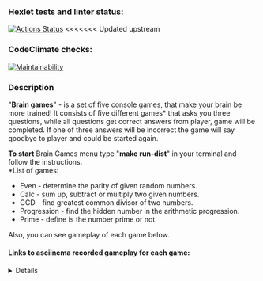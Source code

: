 ### Hexlet tests and linter status:
[![Actions Status](https://github.com/CyberXAndrew/java-project-61/workflows/hexlet-check/badge.svg)](https://github.com/CyberXAndrew/java-project-61/actions)
<<<<<<< Updated upstream

### CodeClimate checks:

[![Maintainability](https://api.codeclimate.com/v1/badges/6c17a32b8e219dd473e8/maintainability)](https://codeclimate.com/github/CyberXAndrew/java-project-61/maintainability)


### Description

"**Brain games**" - is a set of five console games, that make your brain be more trained! It consists of five 
different games* that asks you three questions, while all questions get correct answers from player, game will be 
completed. If one of three answers will be incorrect the game will say goodbye to player and could be started again. 

**To start** Brain Games menu type "**make run-dist**" in your terminal and follow the instructions.\
*List of games:
- Even - determine the parity of given random numbers.
- Calc - sum up, subtract or multiply two given numbers.
- GCD - find greatest common divisor of two numbers.
- Progression - find the hidden number in the arithmetic progression.
- Prime - define is the number prime or not.

Also, you can see gameplay of each game below.

#### Links to asciinema recorded gameplay for each game:

<details>

[gameplay Even - win](https://asciinema.org/a/BA55t5rXM05Gg7P4oHIiLZtKG)

[gameplay Even - lose](https://asciinema.org/a/DIBAfVbumZpDzQp2iDqR4x2dM)
  
[gameplay Calc - win](https://asciinema.org/a/oKJxBhuT1bTOwPBtmgMVzEbNE)
  
[gameplay Calc - lose](https://asciinema.org/a/VPPhnLn1qzwubyqfZ6fXAJer1)
  
[gameplay GCD - win](https://asciinema.org/a/VuFSzvEb3Jz7rFZsbTrXHug48)
  
[gameplay GCD - lose](https://asciinema.org/a/dnVpXftQKqxT2QeY7VgQf3LZq)
  
[gameplay Progression - win](https://asciinema.org/a/p71xQ1lsRQTH6oT5r8tQVoKar)
  
[gameplay Progression - lose](https://asciinema.org/a/UIFDoRl7loXDdMzrMpaMLFrPq)
  
[gameplay Prime - win](https://asciinema.org/a/vjsm5fSXN4gbDEaGKqcsEu3nF)
  
[gameplay Prime - lose](https://asciinema.org/a/vk0MTlh0Ng6rBSQbriWVRaISH)
</details>
